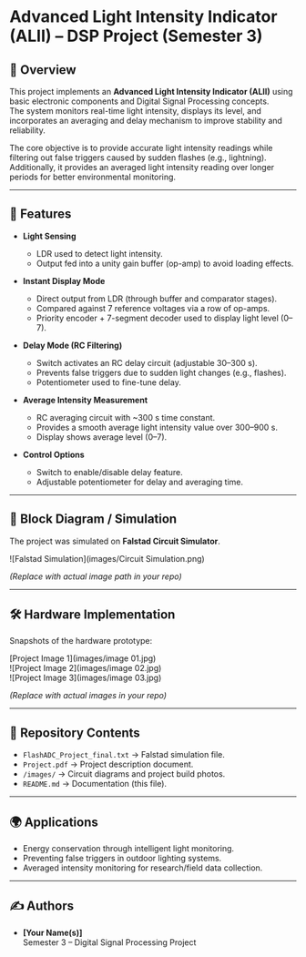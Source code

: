 # Advanced Light Intensity Indicator (ALII) – DSP Project (Semester 3)

## 📌 Overview
This project implements an **Advanced Light Intensity Indicator (ALII)** using basic electronic components and Digital Signal Processing concepts.  
The system monitors real-time light intensity, displays its level, and incorporates an averaging and delay mechanism to improve stability and reliability.  

The core objective is to provide accurate light intensity readings while filtering out false triggers caused by sudden flashes (e.g., lightning).  
Additionally, it provides an averaged light intensity reading over longer periods for better environmental monitoring.  

---

## 🚀 Features
- **Light Sensing**
  - LDR used to detect light intensity.  
  - Output fed into a unity gain buffer (op-amp) to avoid loading effects.  

- **Instant Display Mode**
  - Direct output from LDR (through buffer and comparator stages).  
  - Compared against 7 reference voltages via a row of op-amps.  
  - Priority encoder + 7-segment decoder used to display light level (0–7).  

- **Delay Mode (RC Filtering)**
  - Switch activates an RC delay circuit (adjustable 30–300 s).  
  - Prevents false triggers due to sudden light changes (e.g., flashes).  
  - Potentiometer used to fine-tune delay.  

- **Average Intensity Measurement**
  - RC averaging circuit with ~300 s time constant.  
  - Provides a smooth average light intensity value over 300–900 s.  
  - Display shows average level (0–7).  

- **Control Options**
  - Switch to enable/disable delay feature.  
  - Adjustable potentiometer for delay and averaging time.  

---

## 🔧 Block Diagram / Simulation
The project was simulated on **Falstad Circuit Simulator**.  

![Falstad Simulation](images/Circuit Simulation.png)  

*(Replace with actual image path in your repo)*  

---

## 🛠 Hardware Implementation
Snapshots of the hardware prototype:  

[Project Image 1](images/image 01.jpg)  
![Project Image 2](images/image 02.jpg)  
![Project Image 3](images/image 03.jpg)  

*(Replace with actual images in your repo)*  

---

## 📂 Repository Contents
- `FlashADC_Project_final.txt` → Falstad simulation file.  
- `Project.pdf` → Project description document.  
- `/images/` → Circuit diagrams and project build photos.  
- `README.md` → Documentation (this file).  

---

## 🌍 Applications
- Energy conservation through intelligent light monitoring.  
- Preventing false triggers in outdoor lighting systems.  
- Averaged intensity monitoring for research/field data collection.  

---

## ✍️ Authors
- **[Your Name(s)]**  
Semester 3 – Digital Signal Processing Project  
